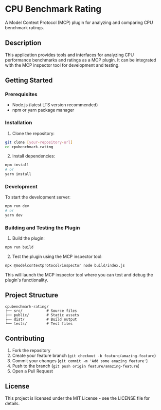 # CPU Benchmark Rating

A Model Context Protocol (MCP) plugin for analyzing and comparing CPU benchmark ratings.

## Description

This application provides tools and interfaces for analyzing CPU performance benchmarks and ratings as a MCP plugin. It can be integrated with the MCP inspector tool for development and testing.

## Getting Started

### Prerequisites

- Node.js (latest LTS version recommended)
- npm or yarn package manager

### Installation

1. Clone the repository:
```bash
git clone [your-repository-url]
cd cpubenchmark-rating
```

2. Install dependencies:
```bash
npm install
# or
yarn install
```

### Development

To start the development server:
```bash
npm run dev
# or
yarn dev
```

### Building and Testing the Plugin

1. Build the plugin:
```bash
npm run build
```

2. Test the plugin using the MCP inspector tool:
```bash
npx @modelcontextprotocol/inspector node build/index.js
```

This will launch the MCP inspector tool where you can test and debug the plugin's functionality.

## Project Structure

```
cpubenchmark-rating/
├── src/           # Source files
├── public/        # Static assets
├── dist/          # Build output
└── tests/         # Test files
```

## Contributing

1. Fork the repository
2. Create your feature branch (`git checkout -b feature/amazing-feature`)
3. Commit your changes (`git commit -m 'Add some amazing feature'`)
4. Push to the branch (`git push origin feature/amazing-feature`)
5. Open a Pull Request

## License

This project is licensed under the MIT License - see the LICENSE file for details. 